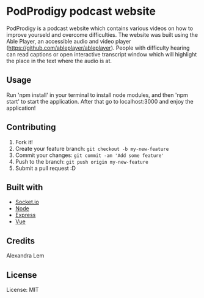 # PodProdigy podcast website

PodProdigy is a podcast website which contains various videos on how to improve yourseld and overcome difficulties. The website was built using the Able Player, an accessible audio and video player (https://github.com/ableplayer/ableplayer). People with difficulty hearing can read captions or open interactive transcript window which will highlight the place in the text where the audio is at.


## Usage

Run 'npm install' in your terminal to install node modules, and then 'npm start' to start the application. After that go to localhost:3000 and enjoy the application!

## Contributing

1. Fork it!
2. Create your feature branch: `git checkout -b my-new-feature`
3. Commit your changes: `git commit -am 'Add some feature'`
4. Push to the branch: `git push origin my-new-feature`
5. Submit a pull request :D

## Built with

<ul>
<li><a href="https://socket.io/">Socket.io</a></li>
<li><a href="https://nodejs.org/en/">Node</a></li>
<li><a href="https://expressjs.com/">Express</a></li>
<li><a href="https://vuejs.org/">Vue</a></li>
</ul>


## Credits
Alexandra Lem

## License

License: MIT